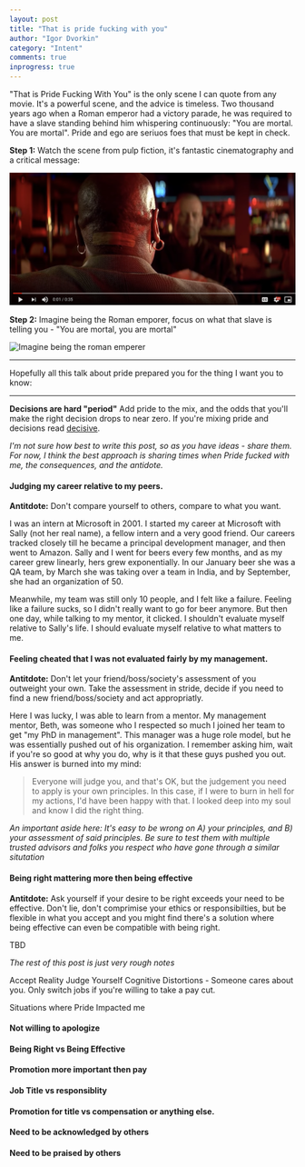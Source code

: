 ```yaml
---
layout: post
title: "That is pride fucking with you"
author: "Igor Dvorkin"
category: "Intent"
comments: true
inprogress: true
---
```


"That is Pride Fucking With You" is the only scene I can quote from any movie. It's a powerful scene, and the advice is timeless. Two thousand years ago when a Roman emperor had a victory parade, he was required to have a slave standing behind him whispering continuously: "You are mortal. You are mortal". Pride and ego are seriuos foes that must be kept in check.

**Step 1:** Watch the scene from pulp fiction, it's fantastic cinematography and a critical message:

[![That's pride fucking with you from Pulp Fiction](/images/pride_youtube.png)](https://youtu.be/ruhFmBrl4GM)

**Step 2:**  Imagine being the Roman emporer, focus on what that slave is telling you - "You are mortal, you are mortal"

![Imagine being the roman emperer](https://qph.fs.quoracdn.net/main-qimg-daa981b9aab57bb4bcdf19d349a665fe)

-----

Hopefully all this talk about pride prepared you for the thing I want you to know:

-----

**Decisions are hard "period"** Add pride to the mix, and the odds that you'll make the right decision drops to near zero. If you're mixing pride and decisions read [decisive](/decisive).

*I'm not sure how best to write this post, so as you have ideas - share them. For now, I think the best approach is sharing times when Pride fucked with me, the consequences, and the antidote.*

#### Judging my career relative to my peers.

**Antitdote:**  Don't compare yourself to others, compare to what you want.

I was an intern at Microsoft in 2001. I started my career at Microsoft with Sally (not her real name), a fellow intern and a very good friend. Our careers tracked closely till he became a principal development manager, and then went to Amazon. Sally and I went for beers every few months, and as my career grew linearly, hers grew exponentially.  In our January beer she was a QA team, by March she was taking over a team in India, and by September, she had an organization of 50.

Meanwhile, my team was still only 10 people, and I felt like a failure.  Feeling like a failure sucks, so I didn't really want to go for beer anymore. But then one day, while talking to my mentor, it clicked. I shouldn't evaluate myself relative to Sally's life. I should evaluate myself relative to what matters to me.


#### Feeling cheated that I was not evaluated fairly by my management.

**Antitdote:**  Don't let your friend/boss/society's assessment of you outweight your own. Take the assessment in stride, decide if you need to find a new friend/boss/society and act appropriatly.

Here I was lucky, I was able to learn from a mentor. My management mentor, Beth, was someone who I  respected so much I joined her team to get "my PhD in management". This manager was a huge role model, but he was essentially pushed out of his organization. I remember asking him, wait if you're so good at why you do, why is it that these guys pushed you out.  His answer is burned into my mind:

> Everyone will judge you, and that's OK, but the judgement you need to apply is your own principles. In this case, if I were to burn in hell for my actions, I'd have been happy with that. I looked deep into my soul and know I did the right thing.

*An important aside here: It's easy to be wrong on A) your principles, and B) your assessment of said principles. Be sure to test them with multiple trusted advisors and folks you respect who have gone through a similar situtation*

#### Being right mattering more then being effective
**Antitdote:**  Ask yourself if your desire to be right exceeds your need to be effective. Don't lie, don't comprimise your ethics or responsibilties, but be flexible in what you accept and you might find there's a solution where being effective can even be compatible with being right.

TBD

*The rest of this post is just very rough notes*



Accept Reality
Judge Yourself
Cognitive Distortions - Someone cares about you.
Only switch jobs if you're willing to take a pay cut.

Situations where Pride Impacted me
####  Not willing to apologize
#### Being Right vs Being Effective
#### Promotion more important then pay
#### Job Title vs responsiblity

#### Promotion for title vs compensation or anything else.

#### Need to be acknowledged by others

#### Need to be praised by others

